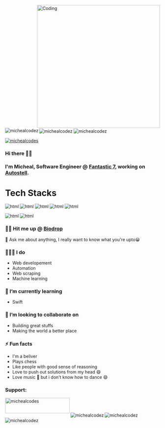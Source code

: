 
<img align="right" alt="Coding" width="400" src="https://cdn.dribbble.com/users/1162077/screenshots/3848914/programmer.gif">
<img align="left" src="https://github-readme-stats.vercel.app/api/top-langs?username=michealcodez&show_icons=true&locale=en&layout=compact&theme=tokyonight" alt="michealcodez" /></p>
<img align="center" src="https://github-readme-stats.vercel.app/api?username=michealcodez&show_icons=true&locale=en&theme=tokyonight" alt="michealcodez" />

<img align="center" src="https://github-readme-streak-stats.herokuapp.com/?user=michealcodez&&theme=tokyonight" alt="michealcodez" />

<p align="left"> <a href="https://twitter.com/michealcodes" target="blank"><img src="https://img.shields.io/twitter/follow/michealcodes?logo=twitter&style=for-the-badge" alt="michealcodes" /></a> </p>

### Hi there 👋🏾

### I'm Micheal, Software Engineer @ [Fantastic 7](https://f7team.com), working on [Autostell](https://autostell.com).

# Tech Stacks
<img src="https://img.shields.io/badge/python-3670A0?style=for-the-badge&logo=python&logoColor=ffdd54" alt="html"/><span>  </span><img src="https://img.shields.io/badge/django-%23092E20.svg?style=for-the-badge&logo=django&logoColor=white" alt="html"/><span>  </span><img src="https://img.shields.io/badge/DJANGO-REST-ff1709?style=for-the-badge&logo=django&logoColor=white&color=ff1709&labelColor=gray" alt="html"/><span>  </span><img src="https://img.shields.io/badge/flask-%23000.svg?style=for-the-badge&logo=flask&logoColor=white" alt="html"/><span>  </span> <img src="https://img.shields.io/badge/-selenium-%43B02A?style=for-the-badge&logo=selenium&logoColor=white" alt="html"/>
<span>  </span>

<img src="https://img.shields.io/badge/javascript-%23323330.svg?style=for-the-badge&logo=javascript&logoColor=%23F7DF1E" alt="html"/><span>  </span><img src="https://img.shields.io/badge/react-3670A0?style=for-the-badge&logo=react&logoColor=ffdd54" alt="html"/><span>  </span>


### 🤙🏾 Hit me up @ [Biodrop](https://www.biodrop.io/MichealCodez)

💬 Ask me about anything, I really want to know what you're upto😀


### 👨🏾‍💻 I do

  * Web developement
  * Automation
  * Web scraping 
  * Machine learning 


<!--
**MichealDavid1/MichealDavid1** is a ✨ _special_ ✨ repository because its `README.md` (this file) appears on your GitHub profile.

Here are some ideas to get you started:
--> 
    
  
### 🌱 I’m currently learning
  
  * Swift
    
  
### 👯 I’m looking to collaborate on
  
  * Building great stuffs
  * Making the world a better place
    
  
### ⚡ Fun facts
  
  * I'm a beliver
  * Plays chess
  * Like people with good sense of reasoning
  * Love to push out solutions from my head :smile:
  * Love music :musical_note: but i don't know how to dance :smile:

<h3 align="left">Support:</h3>
<p><a href="https://www.buymeacoffee.com/michealcodes"> <img align="left" src="https://cdn.buymeacoffee.com/buttons/v2/default-yellow.png" height="50" width="210" alt="michealcodes" /></a></p><br><br>
<p></p>
<p><img align="left" src="https://github-readme-stats.vercel.app/api/top-langs?username=michealcodez&show_icons=true&locale=en&layout=compact&theme=tokyonight" alt="michealcodez" /></p>
<img align="center" src="https://github-readme-stats.vercel.app/api?username=michealcodez&show_icons=true&locale=en&theme=tokyonight" alt="michealcodez" />

<img align="center" src="https://github-readme-streak-stats.herokuapp.com/?user=michealcodez&&theme=tokyonight" alt="michealcodez" />
